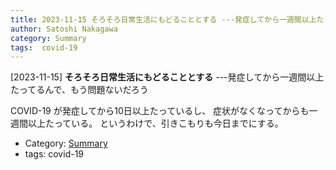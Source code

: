 ```yaml
---
title: 2023-11-15 そろそろ日常生活にもどることとする ---発症してから一週間以上たってるんで、もう問題ないだろう
author: Satoshi Nakagawa
category: Summary
tags:  covid-19
---
```


[2023-11-15] **そろそろ日常生活にもどることとする**  ---発症してから一週間以上たってるんで、もう問題ないだろう

 COVID-19 が発症してから10日以上たっているし、
症状がなくなってからも一週間以上たっている。
というわけで、引きこもりも今日までにする。

- Category: [Summary](https://merapano.github.io/categories.html#Summary)
- tags:  covid-19
